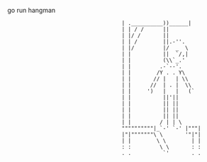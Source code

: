 go run hangman

                                        | .__________))______|
                                        | | / /      ||
                                        | |/ /       ||
                                        | | /        ||.-''.
                                        | |/         |/  _  \
                                        | |          ||  `/,|
                                        | |          (\\`_.'
                                        | |         .-`--'.
                                        | |        /Y . . Y\
                                        | |       // |   | \\
                                        | |      //  | . |  \\
                                        | |     ')   |   |   (`
                                        | |          ||'||
                                        | |          || ||
                                        | |          || ||
                                        | |          || ||
                                        | |         / | | \
                                        """"""""""|_`-' `-' |"""|
                                        |"|"""""""\ \       '"|"|
                                        | |        \ \        | |
                                        : :         \ \       : :
                                        . .          `'       . .
